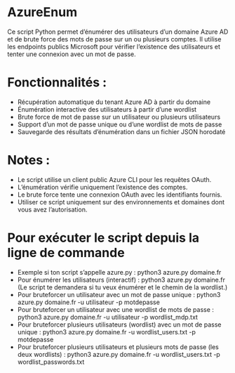 # AzureEnum
Ce script Python permet d’énumérer des utilisateurs d’un domaine Azure AD et de brute force des mots de passe sur un ou plusieurs comptes.
Il utilise les endpoints publics Microsoft pour vérifier l’existence des utilisateurs et tenter une connexion avec un mot de passe.


# Fonctionnalités :
- Récupération automatique du tenant Azure AD à partir du domaine
- Énumération interactive des utilisateurs à partir d’une wordlist
- Brute force de mot de passe sur un utilisateur ou plusieurs utilisateurs
- Support d’un mot de passe unique ou d’une wordlist de mots de passe
- Sauvegarde des résultats d’énumération dans un fichier JSON horodaté



# Notes :
- Le script utilise un client public Azure CLI pour les requêtes OAuth.
- L’énumération vérifie uniquement l’existence des comptes.
- Le brute force tente une connexion OAuth avec les identifiants fournis.
- Utiliser ce script uniquement sur des environnements et domaines dont vous avez l’autorisation.


# Pour exécuter le script depuis la ligne de commande
- Exemple si ton script s’appelle azure.py :
python3 azure.py domaine.fr
- Pour énumérer les utilisateurs (interactif) :
python3 azure.py domaine.fr
(Le script te demandera si tu veux énumérer et le chemin de la wordlist.)
- Pour bruteforcer un utilisateur avec un mot de passe unique :
python3 azure.py domaine.fr -u utilisateur -p motdepasse
- Pour bruteforcer un utilisateur avec une wordlist de mots de passe :
python3 azure.py domaine.fr -u utilisateur -p wordlist_mdp.txt
- Pour bruteforcer plusieurs utilisateurs (wordlist) avec un mot de passe unique :
python3 azure.py domaine.fr -u wordlist_users.txt -p motdepasse
- Pour bruteforcer plusieurs utilisateurs et plusieurs mots de passe (les deux wordlists) :
python3 azure.py domaine.fr -u wordlist_users.txt -p wordlist_passwords.txt
